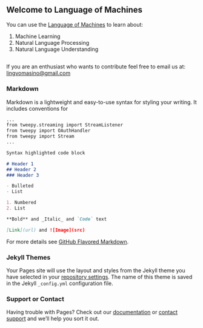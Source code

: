 ## Welcome to Language of Machines

You can use the [Language of Machines](http://www.lingvomasino.com) to learn about:
1. Machine Learning
2. Natural Language Processing
3. Natural Language Understanding
##
If you are an enthusiast who wants to contribute feel free to email us at: lingvomasino@gmail.com
### Markdown

Markdown is a lightweight and easy-to-use syntax for styling your writing. It includes conventions for

```markdown
...
from tweepy.streaming import StreamListener
from tweepy import OAuthHandler
from tweepy import Stream
...

Syntax highlighted code block

# Header 1
## Header 2
### Header 3

- Bulleted
- List

1. Numbered
2. List

**Bold** and _Italic_ and `Code` text

[Link](url) and ![Image](src)
```

For more details see [GitHub Flavored Markdown](https://guides.github.com/features/mastering-markdown/).

### Jekyll Themes

Your Pages site will use the layout and styles from the Jekyll theme you have selected in your [repository settings](https://github.com/Ranjan13/lingvomasino/settings). The name of this theme is saved in the Jekyll `_config.yml` configuration file.

### Support or Contact

Having trouble with Pages? Check out our [documentation](https://help.github.com/categories/github-pages-basics/) or [contact support](https://github.com/contact) and we’ll help you sort it out.
